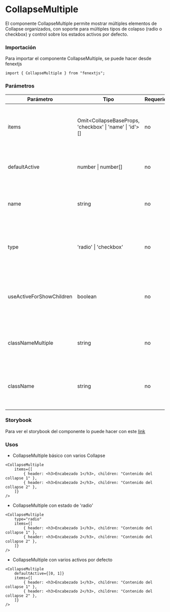 # CollapseMultiple

El componente CollapseMultiple permite mostrar múltiples elementos de Collapse organizados, con soporte para múltiples tipos de colapso (radio o checkbox) y control sobre los estados activos por defecto.

### Importación

Para importar el componente CollapseMultiple, se puede hacer desde fenextjs

```tsx copy
import { CollapseMultiple } from "fenextjs";
```

### Parámetros

| Parámetro                | Tipo                                                      | Requerido | Default    | Descripcion                                                                                       |
| ------------------------ | --------------------------------------------------------- | --------- | ---------- | ------------------------------------------------------------------------------------------------- |
| items                    | Omit\<CollapseBaseProps, 'checkbox' \| 'name' \| 'id'\>[] | no        | []         | Lista de items que se mostrarán como componentes Collapse dentro de CollapseMultiple.             |
| defaultActive            | number \| number[]                                        | no        | []         | Índice(s) de los elementos que estarán activados por defecto.                                     |
| name                     | string                                                    | no        | ''         | Nombre del conjunto de Collapse, utilizado para agrupar los items.                                |
| type                     | 'radio' \| 'checkbox'                                     | no        | 'checkbox' | Determina si los items se comportarán como un conjunto de tipo 'radio' o 'checkbox'.              |
| useActiveForShowChildren | boolean                                                   | no        |            | Si está habilitado, el contenido solo se mostrará cuando los elementos de Collapse estén activos. |
| classNameMultiple        | string                                                    | no        | ''         | Clase CSS personalizada para el contenedor del componente CollapseMultiple.                       |
| className                | string                                                    | no        | ''         | Clase CSS personalizada para cada elemento Collapse dentro de CollapseMultiple.                   |

### Storybook

Para ver el storybook del componente lo puede hacer con este [link](https://fenextjs-component-storybook.vercel.app/?path=/story/collapse-multiple--index)

### Usos

-   CollapseMultiple básico con varios Collapse

```tsx copy
<CollapseMultiple
    items={[
        { header: <h3>Encabezado 1</h3>, children: "Contenido del collapse 1" },
        { header: <h3>Encabezado 2</h3>, children: "Contenido del collapse 2" },
    ]}
/>
```

-   CollapseMultiple con estado de 'radio'

```tsx copy
<CollapseMultiple
    type="radio"
    items={[
        { header: <h3>Encabezado 1</h3>, children: "Contenido del collapse 1" },
        { header: <h3>Encabezado 2</h3>, children: "Contenido del collapse 2" },
    ]}
/>
```

-   CollapseMultiple con varios activos por defecto

```tsx copy
<CollapseMultiple
    defaultActive={[0, 1]}
    items={[
        { header: <h3>Encabezado 1</h3>, children: "Contenido del collapse 1" },
        { header: <h3>Encabezado 2</h3>, children: "Contenido del collapse 2" },
    ]}
/>
```
